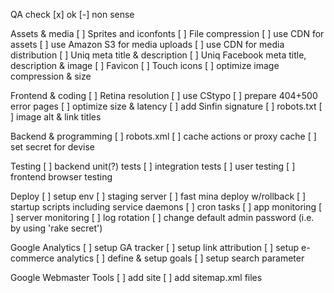 QA check
[x] ok
[-] non sense

Assets & media
[ ] Sprites and iconfonts
[ ] File compression
[ ] use CDN for assets
[ ] use Amazon S3 for media uploads
[ ] use CDN for media distribution
[ ] Uniq meta title & description
[ ] Uniq Facebook meta title, description & image
[ ] Favicon
[ ] Touch icons
[ ] optimize image compression & size

Frontend & coding
[ ] Retina resolution
[ ] use CStypo
[ ] prepare 404+500 error pages
[ ] optimize size & latency
[ ] add Sinfin signature
[ ] robots.txt
[ ] image alt & link titles

Backend & programming
[ ] robots.xml
[ ] cache actions or proxy cache
[ ] set secret for devise

Testing
[ ] backend unit(?) tests
[ ] integration tests
[ ] user testing
[ ] frontend browser testing

Deploy
[ ] setup env
[ ] staging server
[ ] fast mina deploy w/rollback
[ ] startup scripts including service daemons
[ ] cron tasks
[ ] app monitoring
[ ] server monitoring
[ ] log rotation
[ ] change default admin password (i.e. by using 'rake secret')

Google Analytics
[ ] setup GA tracker
[ ] setup link attribution
[ ] setup e-commerce analytics
[ ] define & setup goals
[ ] setup search parameter

Google Webmaster Tools
[ ] add site
[ ] add sitemap.xml files